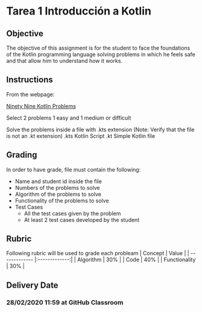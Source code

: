 # Tarea 1 Introducción a Kotlin

## Objective

The objective of this assignment is for the student to face the foundations of the Kotlin programming language solving problems in which he feels safe and that allow him to understand how it works.

## Instructions

From the webpage:

[Ninety Nine Kotlin Problems](https://github.com/dkandalov/kotlin-99)

Select 2 problems 1 easy and 1 medium or difficult

Solve the problems inside a file with .kts extension (Note: Verify that the file is not an .kt extension)
.kts Kotlin Script
.kt Simple Kotlin file

## Grading

In order to have grade, file must contain the following:

* Name and student id inside the file
* Numbers of the problems to solve
* Algorithm of the problems to solve
* Functionality of the problems to solve
* Test Cases
	* All the test cases given by the problem
	* At least 2 test cases developed by the student

## Rubric

Following rubric will be used to grade each probleam
| Concept       | Value         |
| ------------- |:-------------:|
| Algorithm     | 30%           |
| Code          | 40%           |
| Functionality | 30%           |

## Delivery Date

### 28/02/2020 11:59 at GitHub Classroom